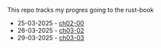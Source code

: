 This repo tracks my progres going to the rust-book

- 25-03-2025 - [ch02-00](https://rust-book.cs.brown.edu/ch02-00-guessing-game-tutorial.html)
- 26-03-2025 - [ch03-02](https://rust-book.cs.brown.edu/ch03-02-data-types.html)
- 29-03-2025 - [ch03-03](https://rust-book.cs.brown.edu/ch03-03-how-functions-work.html)